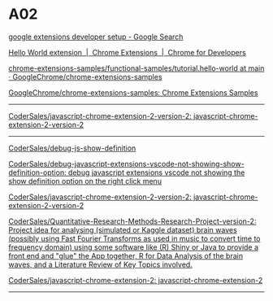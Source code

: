 # A02


[google extensions developer setup - Google Search](https://www.google.com/search?q=google+extensions+developer+setup&newwindow=1&sca_esv=d312657b286d9ff2&sca_upv=1&sxsrf=ADLYWIKmtuBF5A7paqeZnXgP-GcB9JAyNQ%3A1716401599506&ei=vzVOZvG_HoSnhbIP9fWPkA0&oq=Google+Extensions&gs_lp=Egxnd3Mtd2l6LXNlcnAiEUdvb2dsZSBFeHRlbnNpb25zKgIIADIHECMYsAMYJzIHECMYsAMYJzIHECMYsAMYJzIKEAAYsAMY1gQYRzIKEAAYsAMY1gQYRzIKEAAYsAMY1gQYRzIKEAAYsAMY1gQYRzIKEAAYsAMY1gQYRzIKEAAYsAMY1gQYRzITEC4YgAQYsAMYQxjIAxiKBdgBATIZEC4YgAQYsAMY0QMYQxjHARjIAxiKBdgBATITEC4YgAQYsAMYQxjIAxiKBdgBAUiJDlAAWABwAXgBkAEAmAEAoAEAqgEAuAEDyAEAmAIBoAIKmAMAiAYBkAYMugYECAEYCJIHATGgBwA&sclient=gws-wiz-serp)


[Hello World extension  |  Chrome Extensions  |  Chrome for Developers](https://developer.chrome.com/docs/extensions/get-started/tutorial/hello-world)


[chrome-extensions-samples/functional-samples/tutorial.hello-world at main · GoogleChrome/chrome-extensions-samples](https://github.com/GoogleChrome/chrome-extensions-samples/tree/main/functional-samples/tutorial.hello-world)


[GoogleChrome/chrome-extensions-samples: Chrome Extensions Samples](https://github.com/GoogleChrome/chrome-extensions-samples/tree/main)

____


[CoderSales/javascript-chrome-extension-2-version-2: javascript-chrome-extension-2-version-2](https://github.com/CoderSales/javascript-chrome-extension-2-version-2)



____



[CoderSales/debug-js-show-definition](https://github.com/CoderSales/debug-js-show-definition)


[CoderSales/debug-javascript-extensions-vscode-not-showing-show-definition-option: debug javascript extensions vscode not showing the show definition option on the right click menu](https://github.com/CoderSales/debug-javascript-extensions-vscode-not-showing-show-definition-option)


[CoderSales/javascript-chrome-extension-2-version-2: javascript-chrome-extension-2-version-2](https://github.com/CoderSales/javascript-chrome-extension-2-version-2)


[CoderSales/Quantitative-Research-Methods-Research-Project-version-2: Project idea for analysing (simulated or Kaggle dataset) brain waves (possibly using Fast Fourier Transforms as used in music to convert time to frequency domain) using some software like (R) Shiny or Java to provide a front end and "glue" the App together, R for Data Analysis of the brain waves, and a Literature Review of Key Topics involved.](https://github.com/CoderSales/Quantitative-Research-Methods-Research-Project-version-2)


[CoderSales/javascript-chrome-extension-2: javascript-chrome-extension-2](https://github.com/CoderSales/javascript-chrome-extension-2)


____